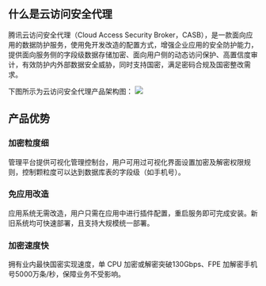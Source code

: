 ## 什么是云访问安全代理
腾讯云访问安全代理（Cloud Access Security Broker，CASB），是一款面向应用的数据防护服务，使用免开发改造的配置方式，增强企业应用的安全防护能力，提供面向服务侧的字段级数据存储加密、面向用户侧的动态访问保护、高置信度审计，有效防护内外部数据安全威胁，同时支持国密，满足密码合规及国密整改需求。

下图所示为云访问安全代理产品架构图：
![](https://main.qcloudimg.com/raw/d72752a1afef968771dbc91bafe4399f.png)



## 产品优势

### 加密粒度细
管理平台提供可视化管理控制台，用户可用过可视化界面设置加密及解密权限规则，控制颗粒度可以达到数据库表的字段级（如手机号）。

### 免应用改造
应用系统无需改造，用户只需在应用中进行插件配置，重启服务即可完成安装。新旧系统均可快速部署，且支持大规模统一部署。

### 加密速度快
拥有业内最快国密实现速度，单 CPU 加密或解密突破130Gbps、FPE 加解密手机号5000万条/秒，保障业务不受影响。

